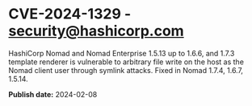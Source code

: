 # CVE-2024-1329 - security@hashicorp.com

HashiCorp Nomad and Nomad Enterprise 1.5.13 up to 1.6.6, and 1.7.3 template renderer is vulnerable to arbitrary file write on the host as the Nomad client user through symlink attacks. Fixed in Nomad 1.7.4, 1.6.7, 1.5.14.

**Publish date:** 2024-02-08
